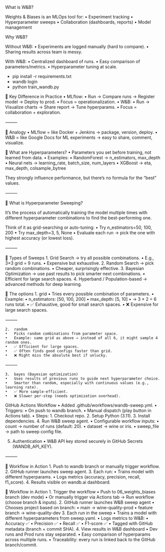 What is W&B?

Weights & Biases is an MLOps tool for:
	•	Experiment tracking
	•	Hyperparameter sweeps
	•	Collaboration (dashboards, reports)
	•	Model management

Why W&B?

Without W&B:
	•	Experiments are logged manually (hard to compare).
	•	Sharing results across team is messy.

With W&B:
	•	Centralized dashboard of runs.
	•	Easy comparison of parameters/metrics.
	•	Hyperparameter tuning at scale.

- pip install -r requirements.txt
- wandb login
- python train_wandb.py

🔹 Key Difference in Practice
	•	MLflow:
	•	Run → Compare runs → Register model → Deploy to prod.
	•	Focus = operationalization.
	•	W&B:
	•	Run → Visualize charts → Share report → Tune hyperparams.
	•	Focus = collaboration + exploration.

⸻

🔹 Analogy
	•	MLflow = like Docker + Jenkins → package, version, deploy.
	•	W&B = like Google Docs for ML experiments → easy to share, comment, visualize.


🔹 What are Hyperparameters?
	•	Parameters you set before training, not learned from data.
	•	Examples:
	•	RandomForest → n_estimators, max_depth
	•	Neural nets → learning_rate, batch_size, num_layers
	•	XGBoost → eta, max_depth, colsample_bytree

They strongly influence performance, but there’s no formula for the “best” values.

⸻

🔹 What is Hyperparameter Sweeping?

It’s the process of automatically training the model multiple times with different hyperparameter combinations to find the best-performing one.

Think of it as grid-searching or auto-tuning:
	•	Try n_estimators=50, 100, 200
	•	Try max_depth=3, 5, None
	•	Evaluate each run → pick the one with highest accuracy (or lowest loss).

⸻

🔹 Types of Sweeps
	1.	Grid Search → try all possible combinations.
	    •	    E.g., 3×3 grid = 9 runs.
	    •	Expensive but exhaustive.
	2.	Random Search → pick random combinations.
	    •	Cheaper, surprisingly effective.
	3.	Bayesian Optimization → use past results to pick smarter next combinations.
	    •	Efficient for large search spaces.
	4.	Hyperband / Population-based → advanced methods for deep learning.

🔹 The options
	1.	grid
	•	Tries every possible combination of parameters.
	•	Example:
	•	n_estimators: [50, 100, 200]
	•	max_depth: [5, 10]
	•	→ 3 × 2 = 6 runs total.
	•	✅ Exhaustive, good for small search spaces.
	•	❌ Expensive for large search spaces.

⸻

	2.	random
	•	Picks random combinations from parameter space.
	•	Example: same grid as above → instead of all 6, it might sample 4 random ones.
	•	✅ Efficient for large spaces.
	•	✅ Often finds good configs faster than grid.
	•	❌ Might miss the absolute best if unlucky.

⸻

	3.	bayes (Bayesian optimization)
	•	Uses results of previous runs to guide next hyperparameter choice.
	•	Smarter than random, especially with continuous values (e.g., learning rate).
	•	✅ More sample-efficient.
	•	❌ Slower per-step (needs optimization overhead).


GitHub Actions Workflow
	•	Added .github/workflows/wandb-sweep.yml.
	•	Triggers:
        •	On push to wandb branch.
        •	Manual dispatch (play button in Actions tab).
	•	Steps:
        1.	Checkout repo.
        2.	Setup Python (3.11).
        3.	Install dependencies.
        4.	Run W&B sweep agent.
	•	Configurable workflow inputs:
        •	count → number of runs (default: 20).
        •	dataset → wine or iris.
        •	sweep_file → path to sweep config file.

5. Authentication
	•	W&B API key stored securely in GitHub Secrets (WANDB_API_KEY).

⸻

🔹 Workflow in Action
	1.	Push to wandb branch or manually trigger workflow.
	2.	GitHub runner launches sweep agent.
	3.	Each run:
        •	Trains model with different hyperparams.
        •	Logs metrics (accuracy, precision, recall, f1_score).
	4.	Results visible on wandb.ai dashboard.

🔹 Workflow in Action
	1.	Trigger the workflow
        •	Push to 06_weights_biases branch (dev mode)
        •	Or manually trigger via Actions tab → Run workflow (choose branch & inputs).
	2.	GitHub runner launches W&B sweep agent
        •	Chooses project based on branch:
        •	main → wine-quality-prod
        •	feature branch → wine-quality-dev
	3.	Each run in the sweep
        •	Trains a model with different hyperparameters from sweep.yaml.
        •	Logs metrics to W&B:
        •	Accuracy ✅
        •	Precision ✅
        •	Recall ✅
        •	F1-score ✅
        •	Tagged with GitHub metadata (branch + commit SHA).
        4.	View results in W&B dashboard
        •	Dev runs and Prod runs stay separated.
        •	Easy comparison of hyperparams across multiple runs.
        •	Traceability: every run is linked back to the GitHub branch/commit.